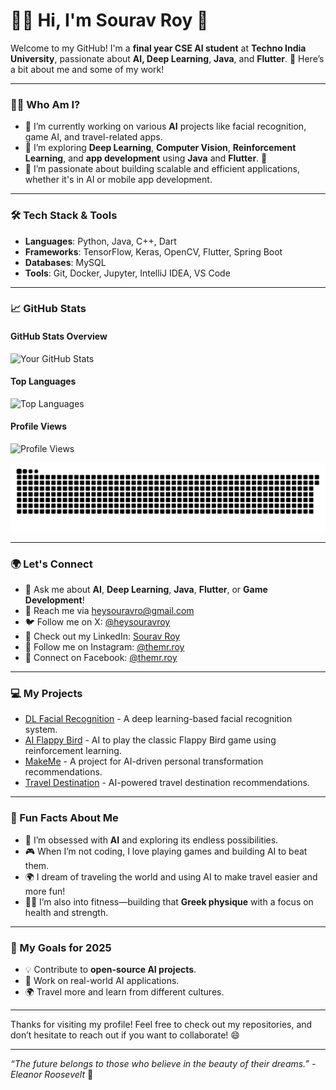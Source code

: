 # 👨‍💻 Hi, I'm Sourav Roy 👋

Welcome to my GitHub! I'm a **final year CSE AI student** at **Techno India University**, passionate about **AI, Deep Learning**, **Java**, and **Flutter**. 🚀 Here’s a bit about me and some of my work!

---

### 👨‍💻 Who Am I?

- 🔭 I’m currently working on various **AI** projects like facial recognition, game AI, and travel-related apps.
- 🌱 I’m exploring **Deep Learning**, **Computer Vision**, **Reinforcement Learning**, and **app development** using **Java** and **Flutter**. 📱
- 🎯 I’m passionate about building scalable and efficient applications, whether it's in AI or mobile app development.

---

### 🛠️ Tech Stack & Tools

- **Languages**: Python, Java, C++, Dart
- **Frameworks**: TensorFlow, Keras, OpenCV, Flutter, Spring Boot
- **Databases**: MySQL
- **Tools**: Git, Docker, Jupyter, IntelliJ IDEA, VS Code

---

### 📈 GitHub Stats

#### GitHub Stats Overview
![Your GitHub Stats](https://github-readme-stats.vercel.app/api?username=heysouravroy&show_icons=true&hide_title=true&count_private=true&hide=prs&theme=radical)

#### Top Languages
![Top Languages](https://github-readme-stats.vercel.app/api/top-langs/?username=heysouravroy&layout=compact&theme=radical)

#### Profile Views
![Profile Views](https://komarev.com/ghpvc/?username=heysouravroy)

<picture>
  <source media="(prefers-color-scheme: dark)" srcset="https://github.com/heysouravroy/heysouravroy/blob/output/github-snake-dark.svg">
  <source media="(prefers-color-scheme: light)" srcset="https://github.com/heysouravroy/heysouravroy/blob/output/github-snake.svg">
  <img alt="Snake animation" src="https://github.com/heysouravroy/heysouravroy/blob/output/github-snake.svg">
</picture>


---

### 🌍 Let's Connect

- 💬 Ask me about **AI**, **Deep Learning**, **Java**, **Flutter**, or **Game Development**!
- 📧 Reach me via [heysouravro@gmail.com](mailto:heysouravro@gmail.com)
- 🐦 Follow me on X: [@heysouravroy](https://x.com/heysouravroy)
- 📱 Check out my LinkedIn: [Sourav Roy](https://linkedin.com/in/heysouravroy)
- 📸 Follow me on Instagram: [@themr.roy](https://instagram.com/themr.roy)
- 📘 Connect on Facebook: [@themr.roy](https://facebook.com/themr.roy)

---

### 💻 My Projects

- [DL Facial Recognition](https://github.com/heysouravroy/DL_Facial_Recognition) - A deep learning-based facial recognition system.
- [AI Flappy Bird](https://github.com/heysouravroy/AI_Flappy_Bird) - AI to play the classic Flappy Bird game using reinforcement learning.
- [MakeMe](https://github.com/heysouravroy/MakeMe) - A project for AI-driven personal transformation recommendations.
- [Travel Destination](https://github.com/heysouravroy/travel_destination) - AI-powered travel destination recommendations.

---

### 🔮 Fun Facts About Me

- 🧠 I’m obsessed with **AI** and exploring its endless possibilities.
- 🎮 When I’m not coding, I love playing games and building AI to beat them.
- 🌍 I dream of traveling the world and using AI to make travel easier and more fun!
- 🏋️‍♂️ I’m also into fitness—building that **Greek physique** with a focus on health and strength.

---

### 🎯 My Goals for 2025

- 💡 Contribute to **open-source AI projects**.
- 🚀 Work on real-world AI applications.
- 🌍 Travel more and learn from different cultures.

---

Thanks for visiting my profile! Feel free to check out my repositories, and don’t hesitate to reach out if you want to collaborate! 😄

---
*“The future belongs to those who believe in the beauty of their dreams.” - Eleanor Roosevelt* 🌟

